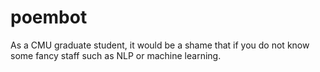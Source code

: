 poembot
=======

As a CMU graduate student, it would be a shame that if you do not know some fancy staff such as NLP or machine learning.
